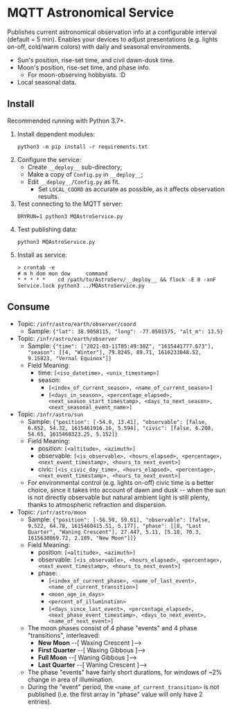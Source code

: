 # MQTT Astronomical Service
Publishes current astronomical observation info at a configurable interval (default = 5 min). Enables your devices to adjust presentations (e.g. lights on-off, cold/warm colors) with daily and seasonal environments.

- Sun's position, rise-set time, and civil dawn-dusk time.
- Moon's position, rise-set time, and phase info.
    - For moon-observing hobbyists. :D
- Local seasonal data.

## Install
Recommended running with Python 3.7+.

1. Install dependent modules:
    ```
    python3 -m pip install -r requirements.txt
    ```
2. Configure the service:
    - Create `__deploy__` sub-directory;
    - Make a copy of `Config.py` in `__deploy__`;
    - Edit `__deploy__/Config.py` as fit.
        - Set `LOCAL_COORD` as accurate as possible, as it affects observation results.
3. Test connecting to the MQTT server:
    ```
    DRYRUN=1 python3 MQAstroService.py
    ```
4. Test publishing data:
    ```
    python3 MQAstroService.py
    ```
5. Install as service:
    ```
    > crontab -e
    # m h dom mon dow     command
    * * * * *    cd /path/to/AstroServ/__deploy__ && flock -E 0 -xnF Service.lock python3 ../MQAstroService.py
    ```

## Consume
- Topic: `/infr/astro/earth/observer/coord`
    - Sample: `{"lat": 38.9058115, "long": -77.0501575, "alt_m": 13.5}`
- Topic: `/infr/astro/earth/observer`
    - Sample: `{"time": ["2021-03-11T05:49:38Z", "1615441777.673"], "season": [[4, "Winter"], 79.8245, 89.71, 1616233048.52, 9.15823, "Vernal Equinox"]}`
    - Field Meaning:
        - time: `[<iso_datetime>, <unix_timestamp>]`
        - season:
            - `[<index_of_current_season>, <name_of_current_season>]`
            - `[<days_in_season>, <percentage_elapsed>, <next_season_start_timestamp>, <days_to_next_season>, <next_seasonal_event_name>]`
- Topic: `/infr/astro/sun`
    - Sample: `{"position": [-54.0, 13.41], "observable": [false, 6.652, 54.32, 1615461916.16, 5.594], "civic": [false, 6.208, 54.65, 1615460323.25, 5.152]}`
    - Field Meaning:
        - position: `[<altitude>, <azimuth>]`
        - observable: `[<is_observable>, <hours_elapsed>, <percentage>, <next_event_timestamp>, <hours_to_next_event>]`
        - civic: `[<is_civic_day_time>, <hours_elapsed>, <percentage>, <next_event_timestamp>, <hours_to_next_event>]`
    - For environmental control (e.g. lights on-off) civic time is a better choice, since it takes into account of dawn and dusk -- when the sun is not directly observable but natural ambient light is still plenty, thanks to atmospheric refraction and dispersion.
- Topic: `/infr/astro/moon`
    - Sample: `{"position": [-56.59, 59.61], "observable": [false, 9.522, 64.78, 1615460415.51, 5.177], "phase": [[8, "Last Quarter", "Waning Crescent"], 27.447, 5.11, [5.18, 70.3, 1615630869.72, 2.189, "New Moon"]]}`
    - Field Meaning:
        - position: `[<altitude>, <azimuth>]`
        - observable: `[<is_observable>, <hours_elapsed>, <percentage>, <next_event_timestamp>, <hours_to_next_event>]`
        - phase:
            - `[<index_of_current_phase>, <name_of_last_event>, <name_of_current_transition>]`
            - `<moon_age_in_days>`
            - `<percent_of_illumination>`
            - `[<days_since_last_event>, <percentage_elapsed>, <next_phase_event_timestamp>, <days_to_next_event>, <name_of_next_event>]`
    - The moon phases consist of 4 phase "events" and 4 phase "transitions", interleaved:
        - **New Moon** --[ Waxing Crescent ]-->
        - **First Quarter** --[ Waxing Gibbous ]-->
        - **Full Moon** --[ Waning Gibbous ]-->
        - **Last Quarter** --[ Waning Crescent ]-->
    - The phase "events" have fairly short durations, for windows of ~2% change in area of illumination.
     - During the "event" period, the `<name_of_current_transition>` is not published (i.e. the first array in "phase" value will only have 2 entries).
